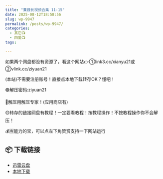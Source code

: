 ```yaml
---
title: "蒹葭长视频合集 11-15"
date: 2025-08-12T18:58:56
slug: wp-9947
permalink: /posts/wp-9947/
categories:
  - 其它📺
  - 四爱📺
tags:

---
```


如果两个网盘都没有资源了，看这个网站👉①link3.cc/xianyu21或②vlink.cc/ziyuan21

(本站)不需要注册账号！直接点本地下载转存OK？懂吧！

🟢解压密码:ziyuan21

🔵解压用解压专家！(应用商店有)

🟡转存的链接网盘有教程！一定要看教程！按教程操作！不按教程操作你不会解压！

💰🈶能力的宝，可以点左下角赞赏支持一下网站运行

## 📦 下载链接
- [迅雷云盘](https://blziyuan21.com/pay-download/9947?key=406cfb6995&down_id=0)
- [本地下载](https://blziyuan21.com/pay-download/9947?key=406cfb6995&down_id=1)


